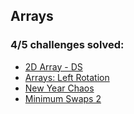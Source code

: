 ## Arrays 

### **4/5** challenges solved:

* [2D Array - DS](2d-array)
* [Arrays: Left Rotation](left-rotation)
* [New Year Chaos](new-year-chaos)
* [Minimum Swaps 2](minimum-swaps-2)
